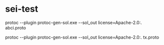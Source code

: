 # sei-test


protoc --plugin protoc-gen-sol.exe --sol_out license=Apache-2.0:. abci.proto

protoc --plugin protoc-gen-sol.exe --sol_out license=Apache-2.0:. tx.proto
